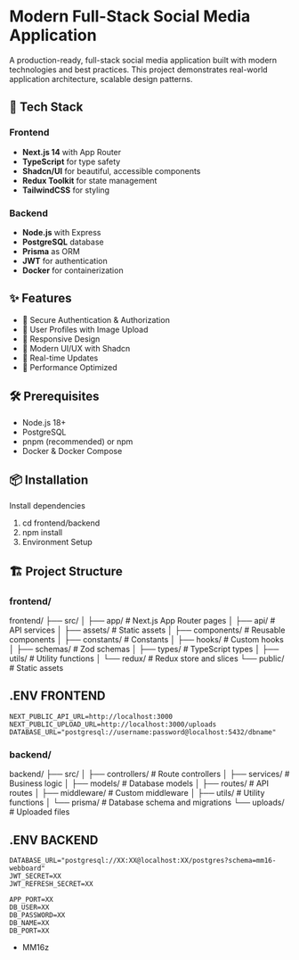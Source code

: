 # Modern Full-Stack Social Media Application

A production-ready, full-stack social media application built with modern technologies and best practices. This project demonstrates real-world application architecture, scalable design patterns.

## 🚀 Tech Stack

### Frontend
- **Next.js 14** with App Router
- **TypeScript** for type safety
- **Shadcn/UI** for beautiful, accessible components
- **Redux Toolkit** for state management
- **TailwindCSS** for styling

### Backend
- **Node.js** with Express
- **PostgreSQL** database
- **Prisma** as ORM
- **JWT** for authentication
- **Docker** for containerization

## ✨ Features

- 🔐 Secure Authentication & Authorization
- 👤 User Profiles with Image Upload
- 📱 Responsive Design
- 🎨 Modern UI/UX with Shadcn
- 🔄 Real-time Updates
- 🚀 Performance Optimized

## 🛠️ Prerequisites

- Node.js 18+
- PostgreSQL
- pnpm (recommended) or npm
- Docker & Docker Compose

## 📦 Installation

Install dependencies
1. cd frontend/backend
2. npm install
3. Environment Setup

## 🏗️ Project Structure

### frontend/

frontend/ ├── src/ │ ├── app/ # Next.js App Router pages │ ├── api/ # API services │ ├── assets/ # Static assets │ ├── components/ # Reusable components │ ├── constants/ # Constants │ ├── hooks/ # Custom hooks │ ├── schemas/ # Zod schemas │ ├── types/ # TypeScript types │ ├── utils/ # Utility functions │ └── redux/ # Redux store and slices └── public/ # Static assets

## .ENV FRONTEND

```env
NEXT_PUBLIC_API_URL=http://localhost:3000
NEXT_PUBLIC_UPLOAD_URL=http://localhost:3000/uploads
DATABASE_URL="postgresql://username:password@localhost:5432/dbname"
```

### backend/

backend/ ├── src/ │ ├── controllers/ # Route controllers │ ├── services/ # Business logic │ ├── models/ # Database models │ ├── routes/ # API routes │ ├── middleware/ # Custom middleware │ ├── utils/ # Utility functions │ └── prisma/ # Database schema and migrations └── uploads/ # Uploaded files

## .ENV BACKEND

```env
DATABASE_URL="postgresql://XX:XX@localhost:XX/postgres?schema=mm16-webboard"
JWT_SECRET=XX
JWT_REFRESH_SECRET=XX

APP_PORT=XX
DB_USER=XX
DB_PASSWORD=XX
DB_NAME=XX
DB_PORT=XX
```

- MM16z
